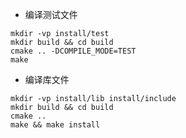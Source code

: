 * 编译测试文件
```
mkdir -vp install/test
mkdir build && cd build
cmake .. -DCOMPILE_MODE=TEST
make
```

* 编译库文件
```
mkdir -vp install/lib install/include
mkdir build && cd build
cmake ..
make && make install
```